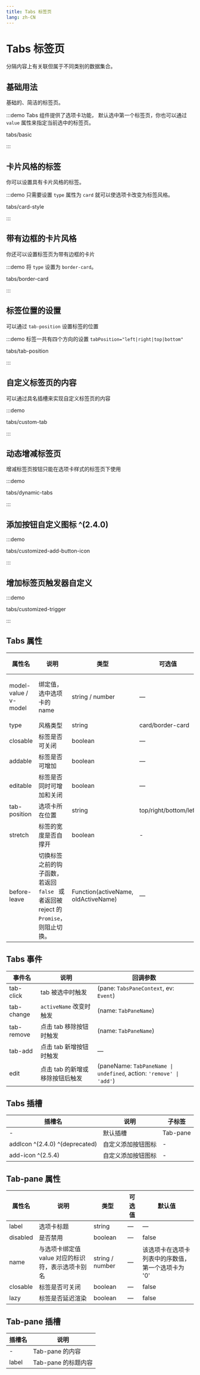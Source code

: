 ```yaml
---
title: Tabs 标签页
lang: zh-CN
---
```


# Tabs 标签页

分隔内容上有关联但属于不同类别的数据集合。

## 基础用法

基础的、简洁的标签页。

:::demo Tabs 组件提供了选项卡功能， 默认选中第一个标签页，你也可以通过 `value` 属性来指定当前选中的标签页。

tabs/basic

:::

## 卡片风格的标签

你可以设置具有卡片风格的标签。

:::demo 只需要设置 `type` 属性为 `card` 就可以使选项卡改变为标签风格。

tabs/card-style

:::

## 带有边框的卡片风格

你还可以设置标签页为带有边框的卡片

:::demo 将 `type` 设置为 `border-card`。

tabs/border-card

:::

## 标签位置的设置

可以通过 `tab-position` 设置标签的位置

:::demo 标签一共有四个方向的设置 `tabPosition="left|right|top|bottom"`

tabs/tab-position

:::

## 自定义标签页的内容

可以通过具名插槽来实现自定义标签页的内容

:::demo

tabs/custom-tab

:::

## 动态增减标签页

增减标签页按钮只能在选项卡样式的标签页下使用

:::demo

tabs/dynamic-tabs

:::

## 添加按钮自定义图标 ^(2.4.0)

:::demo

tabs/customized-add-button-icon

:::

## 增加标签页触发器自定义

:::demo

tabs/customized-trigger

:::

## Tabs 属性

| 属性名                   | 说明                                                          | 类型                                  | 可选值                   | 默认值          |
| --------------------- | ----------------------------------------------------------- | ----------------------------------- | --------------------- | ------------ |
| model-value / v-model | 绑定值，选中选项卡的 name                                             | string / number                     | —                     | 第一个选项卡的 name |
| type                  | 风格类型                                                        | string                              | card/border-card      | —            |
| closable              | 标签是否可关闭                                                     | boolean                             | —                     | false        |
| addable               | 标签是否可增加                                                     | boolean                             | —                     | false        |
| editable              | 标签是否同时可增加和关闭                                                | boolean                             | —                     | false        |
| tab-position          | 选项卡所在位置                                                     | string                              | top/right/bottom/left | top          |
| stretch               | 标签的宽度是否自撑开                                                  | boolean                             | -                     | false        |
| before-leave          | 切换标签之前的钩子函数， 若返回 `false ` 或者返回被 reject 的 ` Promise `，则阻止切换。 | Function(activeName, oldActiveName) | —                     | —            |

## Tabs 事件

| 事件名        | 说明                 | 回调参数                                                                  |
| ---------- | ------------------ | --------------------------------------------------------------------- |
| tab-click  | tab 被选中时触发         | (pane: `TabsPaneContext`, ev: `Event`)                                |
| tab-change | `activeName` 改变时触发 | (name: `TabPaneName`)                                                 |
| tab-remove | 点击 tab 移除按钮时触发     | (name: `TabPaneName`)                                                 |
| tab-add    | 点击 tab 新增按钮时触发     | —                                                                     |
| edit       | 点击 tab 的新增或移除按钮后触发 | (paneName: `TabPaneName \| undefined`, action: `'remove' \| 'add'`) |

## Tabs 插槽

| 插槽名                            | 说明        | 子标签      |
| ------------------------------ | --------- | -------- |
| -                              | 默认插槽      | Tab-pane |
| addIcon ^(2.4.0) ^(deprecated) | 自定义添加按钮图标 | -        |
| add-icon ^(2.5.4)              | 自定义添加按钮图标 | -        |

## Tab-pane 属性

| 属性名      | 说明                           | 类型              | 可选值 | 默认值                         |
| -------- | ---------------------------- | --------------- | --- | --------------------------- |
| label    | 选项卡标题                        | string          | —   | —                           |
| disabled | 是否禁用                         | boolean         | —   | false                       |
| name     | 与选项卡绑定值 value 对应的标识符，表示选项卡别名 | string / number | —   | 该选项卡在选项卡列表中的序数值，第一个选项卡为 '0' |
| closable | 标签是否可关闭                      | boolean         | —   | false                       |
| lazy     | 标签是否延迟渲染                     | boolean         | —   | false                       |

## Tab-pane 插槽

| 插槽名   | 说明             |
| ----- | -------------- |
| -     | Tab-pane 的内容   |
| label | Tab-pane 的标题内容 |
